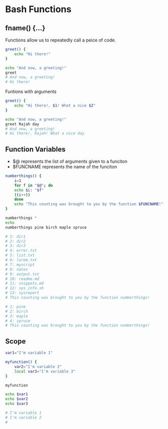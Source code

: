 # Bash Functions

## fname() {...}

Functions allow us to repeatedly call a peice of code.

```bash
greet() {
    echo "Hi there!"
}

echo "And now, a greeting!"
greet
# And now, a greeting!
# Hi there!
```

Funtions with arguments

```bash
greet() {
    echo "Hi there!, $1! What a nice $2"
}

echo "And now, a greeting!"
greet Rajah day
# And now, a greeting!
# Hi there!, Rajah! What a nice day
```

## Function Variables

* $@ represents the list of arguments given to a funciton
* $FUNCNAME represents the name of the funciton

```bash
numberthings() {
    i=1
    for f in "$@"; do
    echo $i: "$f"
    ((i++))
    done
    echo "This counting was brought to you by the function $FUNCNAME!"
}

numberthings *
echo
numberthings pine birch maple spruce

# 1: dir1
# 2: dir2
# 3: dir3
# 4: error.txt
# 5: list.txt
# 6: lorem.txt
# 7: myscript
# 8: notes
# 9: output.txt
# 10: readme.md
# 11: snippets.md
# 12: sys_info.sh
# 13: sysreport
# This counting was brought to you by the function numberthings!

# 1: pine
# 2: birch
# 3: maple
# 4: spruce
# This counting was brought to you by the function numberthings!
```

## Scope

```bash
var1="I'm variable 1"

myfunction() {
    var2="I'm variable 2"
    local var3="I'm variable 3"
}

myfunction

echo $var1
echo $var2
echo $var3

# I'm variable 1
# I'm variable 2
#
```
